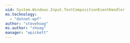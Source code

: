 ```yaml
---
uid: System.Windows.Input.TextCompositionEventHandler
ms.technology: 
  - "dotnet-wpf"
author: "stevehoag"
ms.author: "shoag"
manager: "wpickett"
---
```

